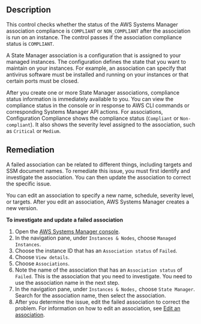 ## Description

This control checks whether the status of the AWS Systems Manager association compliance is `COMPLIANT` or `NON_COMPLIANT` after the association is run on an instance. The control passes if the association compliance status is `COMPLIANT`.

A State Manager association is a configuration that is assigned to your managed instances. The configuration defines the state that you want to maintain on your instances. For example, an association can specify that antivirus software must be installed and running on your instances or that certain ports must be closed.

After you create one or more State Manager associations, compliance status information is immediately available to you. You can view the compliance status in the console or in response to AWS CLI commands or corresponding Systems Manager API actions. For associations, Configuration Compliance shows the compliance status (`Compliant` or `Non-compliant`). It also shows the severity level assigned to the association, such as `Critical` or `Medium`.

## Remediation

A failed association can be related to different things, including targets and SSM document names. To remediate this issue, you must first identify and investigate the association. You can then update the association to correct the specific issue.

You can edit an association to specify a new name, schedule, severity level, or targets. After you edit an association, AWS Systems Manager creates a new version.

**To investigate and update a failed association**

1. Open the [AWS Systems Manager console](https://console.aws.amazon.com/systems-manager/).
2. In the navigation pane, under `Instances & Nodes`, choose `Managed Instances`.
3. Choose the instance ID that has an `Association status` of `Failed`.
4. Choose `View details`.
5. Choose `Associations`.
6. Note the name of the association that has an `Association status` of `Failed`. This is the association that you need to investigate. You need to use the association name in the next step.
7. In the navigation pane, under `Instances & Nodes,` choose `State Manager`. Search for the association name, then select the association.
8. After you determine the issue, edit the failed association to correct the problem. For information on how to edit an association, see [Edit an association](https://docs.aws.amazon.com/systems-manager/latest/userguide/sysman-state-assoc-edit.html).